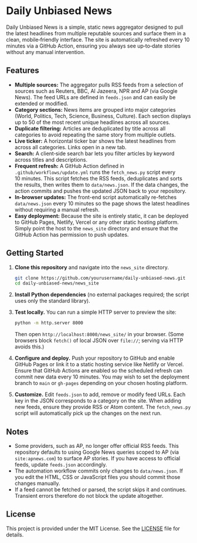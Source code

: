 # Daily Unbiased News

Daily Unbiased News is a simple, static news aggregator designed to pull the
latest headlines from multiple reputable sources and surface them in a clean,
mobile‑friendly interface. The site is automatically refreshed every 10 minutes
via a GitHub Action, ensuring you always see up‑to‑date stories without any
manual intervention.

## Features

- **Multiple sources:** The aggregator pulls RSS feeds from a selection of
  sources such as Reuters, BBC, Al Jazeera, NPR and AP (via Google News).
  The feed URLs are defined in `feeds.json` and can easily be extended or
  modified.
- **Category sections:** News items are grouped into major categories
  (World, Politics, Tech, Science, Business, Culture). Each section
  displays up to 50 of the most recent unique headlines across all sources.
- **Duplicate filtering:** Articles are deduplicated by title across all
  categories to avoid repeating the same story from multiple outlets.
- **Live ticker:** A horizontal ticker bar shows the latest headlines from
  across all categories. Links open in a new tab.
- **Search:** A client‑side search bar lets you filter articles by
  keyword across titles and descriptions.
- **Frequent refresh:** A GitHub Action defined in `.github/workflows/update.yml`
  runs the `fetch_news.py` script every 10 minutes. This script fetches
  the RSS feeds, deduplicates and sorts the results, then writes them to
  `data/news.json`. If the data changes, the action commits and pushes the
  updated JSON back to your repository.
- **In-browser updates:** The front-end script automatically re-fetches
  `data/news.json` every 10 minutes so the page shows the latest headlines
  without requiring a manual refresh.
- **Easy deployment:** Because the site is entirely static, it can be
  deployed to GitHub Pages, Netlify, Vercel or any other static hosting
  platform. Simply point the host to the `news_site` directory and ensure
  that the GitHub Action has permission to push updates.

## Getting Started

1. **Clone this repository** and navigate into the `news_site` directory.

   ```sh
   git clone https://github.com/yourusername/daily-unbiased-news.git
   cd daily-unbiased-news/news_site
   ```

2. **Install Python dependencies** (no external packages required; the
   script uses only the standard library).

3. **Test locally.** You can run a simple HTTP server to preview the
   site:

   ```sh
   python -m http.server 8000
   ```

   Then open `http://localhost:8000/news_site/` in your browser. (Some
   browsers block `fetch()` of local JSON over `file://`; serving via
   HTTP avoids this.)

4. **Configure and deploy.** Push your repository to GitHub and enable
   GitHub Pages or link it to a static hosting service like Netlify or
   Vercel. Ensure that GitHub Actions are enabled so the scheduled refresh can
   commit new data every 10 minutes. You may wish to set the deployment branch to
   `main` or `gh-pages` depending on your chosen hosting platform.

5. **Customize.** Edit `feeds.json` to add, remove or modify feed URLs.
   Each key in the JSON corresponds to a category on the site. When adding
   new feeds, ensure they provide RSS or Atom content. The `fetch_news.py`
   script will automatically pick up the changes on the next run.

## Notes

- Some providers, such as AP, no longer offer official RSS feeds. This
  repository defaults to using Google News queries scoped to AP (via
  `site:apnews.com`) to surface AP stories. If you have access to
  official feeds, update `feeds.json` accordingly.
- The automation workflow commits only changes to `data/news.json`. If you
  edit the HTML, CSS or JavaScript files you should commit those changes
  manually.
- If a feed cannot be fetched or parsed, the script skips it and
  continues. Transient errors therefore do not block the update
  altogether.

## License

This project is provided under the MIT License. See the [LICENSE](../LICENSE)
file for details.